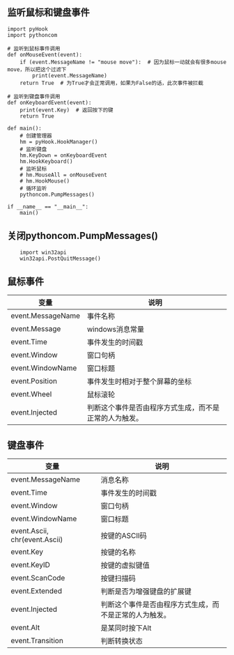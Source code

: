 
## 监听鼠标和键盘事件

```
import pyHook
import pythoncom
 
# 监听到鼠标事件调用
def onMouseEvent(event):
    if (event.MessageName != "mouse move"):  # 因为鼠标一动就会有很多mouse move，所以把这个过滤下
        print(event.MessageName)
    return True  # 为True才会正常调用，如果为False的话，此次事件被拦截
 
# 监听到键盘事件调用
def onKeyboardEvent(event):
    print(event.Key)  # 返回按下的键
    return True
 
def main():
    # 创建管理器
    hm = pyHook.HookManager()
    # 监听键盘
    hm.KeyDown = onKeyboardEvent
    hm.HookKeyboard()
    # 监听鼠标
    # hm.MouseAll = onMouseEvent
    # hm.HookMouse()
    # 循环监听
    pythoncom.PumpMessages()
 
if __name__ == "__main__":
    main()

```

## 关闭pythoncom.PumpMessages()
```
    import win32api
    win32api.PostQuitMessage()
```
## 鼠标事件

|变量|说明|
|---|---|
|event.MessageName|事件名称|
|event.Message|windows消息常量|
|event.Time|事件发生的时间戳|
|event.Window|窗口句柄|
|event.WindowName|窗口标题|
|event.Position|事件发生时相对于整个屏幕的坐标|
|event.Wheel|鼠标滚轮|
|event.Injected|判断这个事件是否由程序方式生成，而不是正常的人为触发。|

## 键盘事件

|变量|说明|
|---|---|
|event.MessageName|消息名称|
|event.Time|事件发生的时间戳|
|event.Window|窗口句柄|
|event.WindowName|窗口标题|
|event.Ascii, chr(event.Ascii)|按键的ASCII码|
|event.Key|按键的名称|
|event.KeyID|按键的虚拟键值|
|event.ScanCode|按键扫描码|
|event.Extended|判断是否为增强键盘的扩展键|
|event.Injected|判断这个事件是否由程序方式生成，而不是正常的人为触发。|
|event.Alt|是某同时按下Alt
|event.Transition|判断转换状态|
